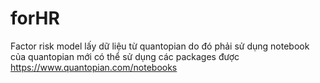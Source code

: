 # forHR
Factor risk model lấy dữ liệu từ quantopian do đó phải sử dụng notebook của quantopian mới có thể sử dụng các packages được
https://www.quantopian.com/notebooks
